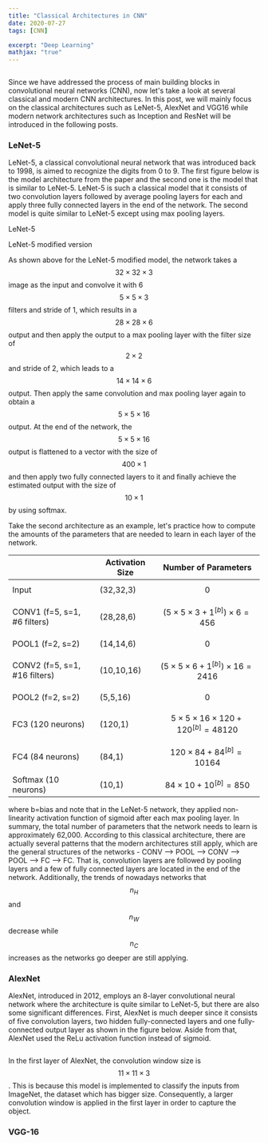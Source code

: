```yaml
---
title: "Classical Architectures in CNN"
date: 2020-07-27
tags: [CNN]

excerpt: "Deep Learning"
mathjax: "true"
---
```

<img src="{{ site.url }}{{ site.baseurl }}/images/classical_cnn/header_img.jpeg" alt="">

Since we have addressed the process of main building blocks in convolutional neural networks (CNN), now let's take a look at several classical and modern CNN architectures. In this post, we will mainly focus on the classical architectures such as  LeNet-5, AlexNet and VGG16 while modern network architectures such as Inception and ResNet will be introduced in the following posts.

### LeNet-5
LeNet-5, a classical convolutional neural network that was introduced back to 1998, is aimed to recognize the digits from 0 to 9. The first figure below is the model architecture from the paper and the second one is the model that is similar to LeNet-5. LeNet-5 is such a classical model that it consists of two convolution layers followed by average pooling layers for each and apply three fully connected layers in the end of the network. The second model is quite similar to LeNet-5 except using max pooling layers.

LeNet-5
<img src="{{ site.url }}{{ site.baseurl }}/images/classical_cnn/LeNet-5.PNG" alt="">


LeNet-5 modified version
<img src="{{ site.url }}{{ site.baseurl }}/images/classical_cnn/LeNet-5_modified.PNG" alt="">

As shown above for the LeNet-5 modified model, the network takes a $$32\times32\times3$$ image as the input and convolve it with 6 $$5\times5\times3$$ filters and stride of 1, which results in a $$28\times28\times6$$ output and then apply the output to a max pooling layer with the filter size of $$2\times2$$ and stride of 2, which leads to a $$14\times14\times6$$ output. Then apply the same convolution and max pooling layer again to obtain a $$5\times5\times16$$ output. At the end of the network, the $$5\times5\times16$$ output is flattened to a vector with the size of $$400\times1$$ and then apply two fully connected layers to it and finally achieve the estimated output with the size of $$10\times1$$ by using softmax.

Take the second architecture as an example, let's practice how to compute the amounts of the parameters that are needed to learn in each layer of the network.

|                            | Activation Size | Number of Parameters                    |
| -------------------------- | --------------- | --------------------------------------- |
| Input                      | (32,32,3)       | $$0$$                                   |
| CONV1 (f=5, s=1, #6 filters)  | (28,28,6)       | $$(5\times5\times3+1^{[b]})\times6=456$$      |
| POOL1 (f=2, s=2)             | (14,14,6)       | $$0$$                                   |
| CONV2 (f=5, s=1, #16 filters) | (10,10,16)      | $$(5\times5\times6+1^{[b]})\times16=2416$$    |
| POOL2 (f=2, s=2)             | (5,5,16)        | $$0$$                                   |
| FC3 (120 neurons)           | (120,1)         | $$5\times5\times16\times120+120^{[b]}=48120$$ |
| FC4 (84 neurons)            | (84,1)          | $$120\times84+84^{[b]}=10164$$                |
| Softmax (10 neurons)        | (10,1)          | $$84\times10+10^{[b]}=850$$                   |

where b=bias and note that in the LeNet-5 network, they applied non-linearity activation function of sigmoid after each max pooling layer.
In summary, the total number of parameters that the network needs to learn is approximately 62,000. According to this classical architecture, there are actually several patterns that the modern architectures still apply, which are the general structures of the networks - CONV --> POOL --> CONV --> POOL --> FC --> FC. That is, convolution layers are followed by pooling layers and a few of fully connected layers are located in the end of the network. Additionally, the trends of nowadays networks that $$n_H$$ and $$n_W$$ decrease while $$n_C$$ increases as the networks go deeper are still applying.

### AlexNet
AlexNet, introduced in 2012, employs an 8-layer convolutional neural network where the architecture is quite similar to LeNet-5, but there are also some significant differences. First, AlexNet is much deeper  since it consists of five convolution layers, two hidden fully-connected layers and one fully-connected output layer as shown in the figure below. Aside from that, AlexNet used the ReLu activation function instead of sigmoid.

<img src="{{ site.url }}{{ site.baseurl }}/images/classical_cnn/AlexNet.PNG" alt="">

In the first layer of AlexNet, the convolution window size is $$11\times11\times3$$. This is because this model is implemented to classify the inputs from ImageNet, the dataset which has bigger size. Consequently, a larger convolution window is applied in the first layer in order to capture the object.

### VGG-16

<img src="{{ site.url }}{{ site.baseurl }}/images/classical_cnn/vgg-16-simplified.PNG" alt="">

<img src="{{ site.url }}{{ site.baseurl }}/images/classical_cnn/vgg-16.PNG" alt="">
